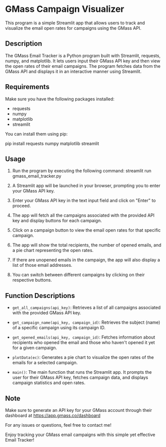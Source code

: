 # GMass Campaign Visualizer

This program is a simple Streamlit app that allows users to track and visualize the email open rates for campaigns using the GMass API.

## Description

The GMass Email Tracker is a Python program built with Streamlit, requests, numpy, and matplotlib. It lets users input their GMass API key and then view the open rates of their email campaigns. The program fetches data from the GMass API and displays it in an interactive manner using Streamlit.

## Requirements

Make sure you have the following packages installed:

- requests
- numpy
- matplotlib
- streamlit

You can install them using pip:

pip install requests numpy matplotlib streamlit

## Usage

1. Run the program by executing the following command:
streamlit run gmass_email_tracker.py

2. A Streamlit app will be launched in your browser, prompting you to enter your GMass API key.

3. Enter your GMass API key in the text input field and click on "Enter" to proceed.

4. The app will fetch all the campaigns associated with the provided API key and display buttons for each campaign.

5. Click on a campaign button to view the email open rates for that specific campaign.

6. The app will show the total recipients, the number of opened emails, and a pie chart representing the open rates.

7. If there are unopened emails in the campaign, the app will also display a list of those email addresses.

8. You can switch between different campaigns by clicking on their respective buttons.

## Function Descriptions

- `get_all_campaigns(api_key)`: Retrieves a list of all campaigns associated with the provided GMass API key.

- `get_campaign_name(api_key, campaign_id)`: Retrieves the subject (name) of a specific campaign using its campaign ID.

- `get_opened_emails(api_key, campaign_id)`: Fetches information about recipients who opened the email and those who haven't opened it yet for a given campaign.

- `plotData(ec)`: Generates a pie chart to visualize the open rates of the emails for a selected campaign.

- `main()`: The main function that runs the Streamlit app. It prompts the user for their GMass API key, fetches campaign data, and displays campaign statistics and open rates.

## Note

Make sure to generate an API key for your GMass account through their dashboard at https://app.gmass.co/dashboard

For any issues or questions, feel free to contact me!

Enjoy tracking your GMass email campaigns with this simple yet effective Email Tracker!
